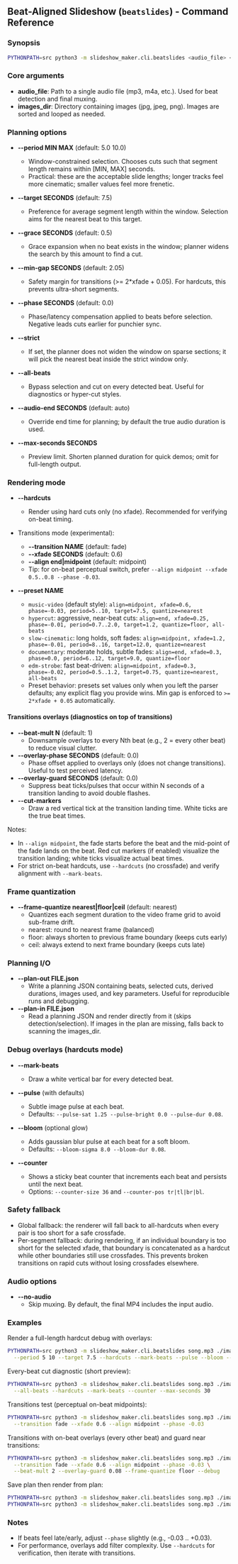 ## Beat-Aligned Slideshow (`beatslides`) - Command Reference

### Synopsis

```bash
PYTHONPATH=src python3 -m slideshow_maker.cli.beatslides <audio_file> <images_dir> [options]
```

### Core arguments

- **audio_file**: Path to a single audio file (mp3, m4a, etc.). Used for beat detection and final muxing.
- **images_dir**: Directory containing images (jpg, jpeg, png). Images are sorted and looped as needed.

### Planning options

- **--period MIN MAX** (default: 5.0 10.0)
  - Window-constrained selection. Chooses cuts such that segment length remains within [MIN, MAX] seconds.
  - Practical: these are the acceptable slide lengths; longer tracks feel more cinematic; smaller values feel more frenetic.

- **--target SECONDS** (default: 7.5)
  - Preference for average segment length within the window. Selection aims for the nearest beat to this target.

- **--grace SECONDS** (default: 0.5)
  - Grace expansion when no beat exists in the window; planner widens the search by this amount to find a cut.

- **--min-gap SECONDS** (default: 2.05)
  - Safety margin for transitions (>= 2*xfade + 0.05). For hardcuts, this prevents ultra-short segments.

- **--phase SECONDS** (default: 0.0)
  - Phase/latency compensation applied to beats before selection. Negative leads cuts earlier for punchier sync.

- **--strict**
  - If set, the planner does not widen the window on sparse sections; it will pick the nearest beat inside the strict window only.

- **--all-beats**
  - Bypass selection and cut on every detected beat. Useful for diagnostics or hyper-cut styles.

- **--audio-end SECONDS** (default: auto)
  - Override end time for planning; by default the true audio duration is used.

- **--max-seconds SECONDS**
  - Preview limit. Shorten planned duration for quick demos; omit for full-length output.

### Rendering mode

- **--hardcuts**
  - Render using hard cuts only (no xfade). Recommended for verifying on-beat timing.

- Transitions mode (experimental):
  - **--transition NAME** (default: fade)
  - **--xfade SECONDS** (default: 0.6)
  - **--align end|midpoint** (default: midpoint)
  - Tip: for on-beat perceptual switch, prefer `--align midpoint --xfade 0.5..0.8 --phase -0.03`.
- **--preset NAME**
  - `music-video` (default style): `align=midpoint, xfade=0.6, phase=-0.03, period=5..10, target=7.5, quantize=nearest`
  - `hypercut`: aggressive, near-beat cuts: `align=end, xfade=0.25, phase=-0.01, period=0.7..2.0, target=1.2, quantize=floor, all-beats`
  - `slow-cinematic`: long holds, soft fades: `align=midpoint, xfade=1.2, phase=-0.01, period=8..16, target=12.0, quantize=nearest`
  - `documentary`: moderate holds, subtle fades: `align=end, xfade=0.3, phase=0.0, period=6..12, target=9.0, quantize=floor`
  - `edm-strobe`: fast beat-driven: `align=midpoint, xfade=0.3, phase=-0.02, period=0.5..1.2, target=0.75, quantize=nearest, all-beats`
  - Preset behavior: presets set values only when you left the parser defaults; any explicit flag you provide wins. Min gap is enforced to `>= 2*xfade + 0.05` automatically.

#### Transitions overlays (diagnostics on top of transitions)
- **--beat-mult N** (default: 1)
  - Downsample overlays to every Nth beat (e.g., 2 = every other beat) to reduce visual clutter.
- **--overlay-phase SECONDS** (default: 0.0)
  - Phase offset applied to overlays only (does not change transitions). Useful to test perceived latency.
- **--overlay-guard SECONDS** (default: 0.0)
  - Suppress beat ticks/pulses that occur within N seconds of a transition landing to avoid double flashes.
- **--cut-markers**
  - Draw a red vertical tick at the transition landing time. White ticks are the true beat times.

Notes:
- In `--align midpoint`, the fade starts before the beat and the mid-point of the fade lands on the beat. Red cut markers (if enabled) visualize the transition landing; white ticks visualize actual beat times.
- For strict on-beat hardcuts, use `--hardcuts` (no crossfade) and verify alignment with `--mark-beats`.

### Frame quantization

- **--frame-quantize nearest|floor|ceil** (default: nearest)
  - Quantizes each segment duration to the video frame grid to avoid sub-frame drift.
  - nearest: round to nearest frame (balanced)
  - floor: always shorten to previous frame boundary (keeps cuts early)
  - ceil: always extend to next frame boundary (keeps cuts late)

### Planning I/O

- **--plan-out FILE.json**
  - Write a planning JSON containing beats, selected cuts, derived durations, images used, and key parameters. Useful for reproducible runs and debugging.
- **--plan-in FILE.json**
  - Read a planning JSON and render directly from it (skips detection/selection). If images in the plan are missing, falls back to scanning the images_dir.

### Debug overlays (hardcuts mode)

- **--mark-beats**
  - Draw a white vertical bar for every detected beat.

- **--pulse** (with defaults)
  - Subtle image pulse at each beat.
  - Defaults: `--pulse-sat 1.25 --pulse-bright 0.0 --pulse-dur 0.08`.

- **--bloom** (optional glow)
  - Adds gaussian blur pulse at each beat for a soft bloom.
  - Defaults: `--bloom-sigma 8.0 --bloom-dur 0.08`.

- **--counter**
  - Shows a sticky beat counter that increments each beat and persists until the next beat.
  - Options: `--counter-size 36` and `--counter-pos tr|tl|br|bl`.

### Safety fallback

- Global fallback: the renderer will fall back to all-hardcuts when every pair is too short for a safe crossfade.
- Per-segment fallback: during rendering, if an individual boundary is too short for the selected xfade, that boundary is concatenated as a hardcut while other boundaries still use crossfades. This prevents broken transitions on rapid cuts without losing crossfades elsewhere.

### Audio options

- **--no-audio**
  - Skip muxing. By default, the final MP4 includes the input audio.

### Examples

Render a full-length hardcut debug with overlays:
```bash
PYTHONPATH=src python3 -m slideshow_maker.cli.beatslides song.mp3 ./images \
  --period 5 10 --target 7.5 --hardcuts --mark-beats --pulse --bloom --counter
```

Every-beat cut diagnostic (short preview):
```bash
PYTHONPATH=src python3 -m slideshow_maker.cli.beatslides song.mp3 ./images \
  --all-beats --hardcuts --mark-beats --counter --max-seconds 30
```

Transitions test (perceptual on-beat midpoints):
```bash
PYTHONPATH=src python3 -m slideshow_maker.cli.beatslides song.mp3 ./images \
  --transition fade --xfade 0.6 --align midpoint --phase -0.03
```

Transitions with on-beat overlays (every other beat) and guard near transitions:
```bash
PYTHONPATH=src python3 -m slideshow_maker.cli.beatslides song.mp3 ./images \
  --transition fade --xfade 0.6 --align midpoint --phase -0.03 \
  --beat-mult 2 --overlay-guard 0.08 --frame-quantize floor --debug
```

Save plan then render from plan:
```bash
PYTHONPATH=src python3 -m slideshow_maker.cli.beatslides song.mp3 ./images --preset music-video --plan-out plan.json
PYTHONPATH=src python3 -m slideshow_maker.cli.beatslides song.mp3 ./images --plan-in plan.json --hardcuts --mark-beats --counter
```

### Notes

- If beats feel late/early, adjust `--phase` slightly (e.g., -0.03 .. +0.03).
- For performance, overlays add filter complexity. Use `--hardcuts` for verification, then iterate with transitions.


